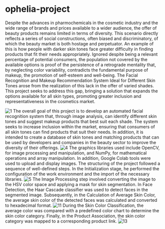# ophelia-project
Despite the advances in pharmochemicals in the cosmetic industry and the wide range of brands and prices available to a wider audience, the offer of beauty products remains limited in terms of diversity. This scenario directly reflects a series of social constructions, often biased and discriminatory, of which the beauty market is both hostage and perpetuator. An example of this is how people with darker skin tones face greater difficulty in finding products that fit their needs appropriately. Ignored despite being a relevant percentage of potential consumers, the population not covered by the available options is proof of the persistence of a retrograde mentality that, by neglecting color variability, contradicts the fundamental purpose of makeup, the promotion of self-esteem and well-being.
The Facial Recognition and Makeup Recommendation System Ideal for Different Skin Tones arose from the realization of this lack in the offer of varied shades. This project seeks to address this gap, bringing a solution that expands the options available for all skin types, promoting greater inclusion and representativeness in the cosmetics market.

![1](https://github.com/user-attachments/assets/b734ce41-f4b8-41cb-b21a-6b0b5ac22a5c)
The overall goal of this project is to develop an automated facial recognition system that, through image analysis, can identify different skin tones and suggest makeup products that best suit each shade. The system seeks to increase inclusion within the market, ensuring that consumers of all skin tones can find products that suit their needs. In addition, it is intended to create a database of skin tones and matching products that can be used by developers and companies in the beauty sector to improve the diversity of their offerings.
![4](https://github.com/user-attachments/assets/ef15d8eb-c459-47e1-a497-97d8ca8bf30e)
The graphics libraries used include OpenCV, for image processing and manipulation, and NumPy, for mathematical operations and array manipulation. In addition, Google Colab tools were used to upload and display images. The structuring of the project followed a sequence of well-defined steps. In the Initialization stage, he performed the configuration of the work environment and the import of the necessary libraries. 
![5](https://github.com/user-attachments/assets/edc95e12-ec0a-4112-a1f6-18c1afbaab11)
The Image Processing step involved converting the image to the HSV color space and applying a mask for skin segmentation. In Face Detection, the Haar Cascade classifier was used to detect faces in the segmented image. Subsequently, in the Calculation of Average Skin Color, the average skin color of the detected faces was calculated and converted to hexadecimal format.
![11](https://github.com/user-attachments/assets/3943287f-2615-4e1c-8257-fa89e555a876)
During the Skin Color Classification, the average color was compared with a predefined color chart to determine the skin color category. Finally, in the Product Association, the skin color category was mapped to a corresponding product link.
![13](https://github.com/user-attachments/assets/9df8e5d9-6ad4-42fb-b9f1-e105a1fb6727)


